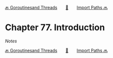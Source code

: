 [🔙 Goroutinesand Threads][previous-chapter]&nbsp;&nbsp;&nbsp;&nbsp;&nbsp;&nbsp;&nbsp;[🏡][readme]&nbsp;&nbsp;&nbsp;&nbsp;&nbsp;&nbsp;&nbsp;[Import Paths 🔜][upcoming-chapter]

# Chapter 77. Introduction

_Notes_

[🔙 Goroutinesand Threads][previous-chapter]&nbsp;&nbsp;&nbsp;&nbsp;&nbsp;&nbsp;&nbsp;[🏡][readme]&nbsp;&nbsp;&nbsp;&nbsp;&nbsp;&nbsp;&nbsp;[Import Paths 🔜][upcoming-chapter]

[readme]: README.md
[previous-chapter]: ch076-goroutinesand-threads.md
[upcoming-chapter]: ch078-import-paths.md